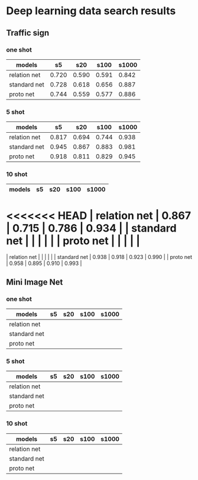 # Deep learning data search results

## Traffic sign

### one shot 

| models       |  s5    | s20    | s100   | s1000 |
| ------------ |--------|--------|--------|-------|
| relation net | 0.720  | 0.590  | 0.591  | 0.842 |
| standard net | 0.728  | 0.618  | 0.656  | 0.887 |
| proto net    | 0.744  | 0.559  | 0.577  | 0.886 |

### 5 shot

| models       |  s5    | s20    | s100   | s1000 |
| ------------ |--------|--------|--------|-------|
| relation net | 0.817  | 0.694  | 0.744  | 0.938 |
| standard net | 0.945  | 0.867  | 0.883  | 0.981 |
| proto net    | 0.918  |  0.811 | 0.829  | 0.945 |

### 10 shot

| models       |  s5    | s20    | s100   | s1000 |
| ------------ |--------|--------|--------|-------|
<<<<<<< HEAD
| relation net | 0.867  | 0.715  | 0.786  | 0.934 |
| standard net |        |        |        |       |
| proto net    |        |        |        |       |
=======
| relation net |        |        |        |       |
| standard net | 0.938  | 0.918  | 0.923  | 0.990 |
| proto net    | 0.958  | 0.895  | 0.910  | 0.993 |



## Mini Image Net

### one shot

| models       |  s5    | s20    | s100   | s1000 |
| ------------ |--------|--------|--------|-------|
| relation net |        |        |        |       |
| standard net |        |        |        |       |
| proto net    |        |        |        |       |



### 5 shot

| models       |  s5    | s20    | s100   | s1000 |
| ------------ |--------|--------|--------|-------|
| relation net |        |        |        |       |
| standard net |        |        |        |       |
| proto net    |        |        |        |       |

### 10 shot

| models       |  s5    | s20    | s100   | s1000 |
| ------------ |--------|--------|--------|-------|
| relation net |        |        |        |       |
| standard net |        |        |        |       |
| proto net    |        |        |        |       |



